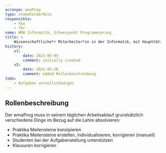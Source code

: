 ```yaml
---
acronym: wmaProg
type: stakeholderRole
responsible: 
    - hbu
    - fkr
name: WMA Informatik, Schwerpunkt Programmierung
title: >
    Wissenschaftliche*r Mitarbeiter*in in der Informatik, mit Haupttätigkeitsfeld in der Lehre (Programmieren)
history:
    v1:
        date: 2021-05-04
        comment: initially created
    v2:
        date: 2021-05-28
        comment: added Rollenbeschreibung    
todo: 
    - Aufgaben vervollständigen
---
```


## Rollenbeschreibung

Der wmaProg muss in seinem täglichen Arbeitsablauf grundsätzlich verschiedene Dinge im Bezug auf die Lehre absolvieren:

* Praktika Meilensteine konzipieren
* Praktika Meilensteine erstellen, individualisieren, korrigieren (manuell)
* Studenten bei der Aufgabenstellung unterstützen
* Klausuren korrigieren




